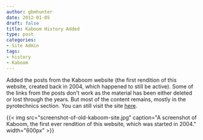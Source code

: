 ```yaml
---
author: gbmhunter
date: 2012-01-05
draft: false
title: Kaboom History Added
type: post
categories:
- Site Admin
tags:
- history
- Kaboom
---
```


Added the posts from the Kaboom website (the first rendition of this website, created back in 2004, which happened to still be active). Some of the links from the posts don't work as the material has been either deleted or lost through the years. But most of the content remains, mostly in the pyrotechnics section. You can still visit the site [here](http://homepages.inspire.net.nz/~hunter/kaboom/kaboom.htm).

{{< img src="screenshot-of-old-kaboom-site.jpg" caption="A screenshot of Kaboom, the first ever rendition of this website, which was started in 2004." width="600px" >}}
